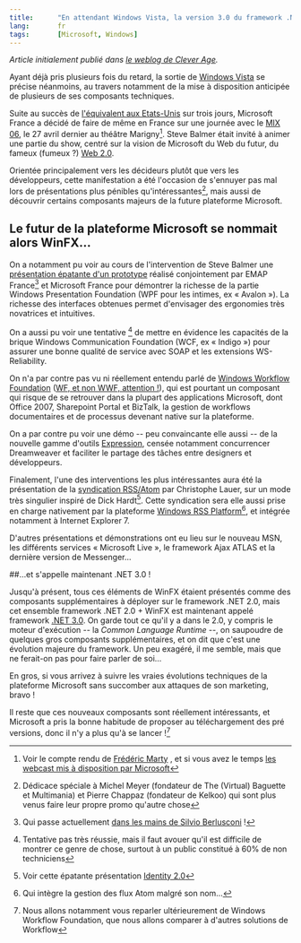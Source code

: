 ```yaml
---
title:      "En attendant Windows Vista, la version 3.0 du framework .NET donne plus de visibilité à WinFX"
lang:       fr
tags:       [Microsoft, Windows]
---
```


*Article initialement publié dans [le weblog de Clever Age](http://www.clever-age.com/veille/weblog/attendant-windows-vista-version-3-dot-0-du-framework-dot-net-donne-plus-visibilite-winfx-512.html).*

Ayant déjà pris plusieurs fois du retard, la sortie de [Windows Vista](http://www.microsoft.com/windowsvista/) se précise néanmoins, au travers notamment de la mise à disposition anticipée de plusieurs de ses composants techniques.


Suite au succès de [l'équivalent aux Etats-Unis](http://www.microsoft.com/events/mix/) sur trois jours, Microsoft France a décidé de faire de même en France sur une journée avec le [MIX 06](http://www.microsoft.com/france/msdn/mix/), le 27 avril dernier au théâtre Marigny[^1]. Steve Balmer était invité à animer une partie du show, centré sur la vision de Microsoft du Web du futur, du fameux (fumeux ?) [Web 2.0](http://www.clever-age.com/veille/weblog/internet-2-dot-0-459.html).

Orientée principalement vers les décideurs plutôt que vers les développeurs, cette manifestation a été l'occasion de s'ennuyer pas mal lors de présentations plus pénibles qu'intéressantes[^2], mais aussi de découvrir certains composants majeurs de la future plateforme Microsoft.

## Le futur de la plateforme Microsoft se nommait alors WinFX…


On a notamment pu voir au cours de l'intervention de Steve Balmer une [présentation épatante d'un prototype](http://microsoft.brainsonic.com/customers/microsoft/20060427/Steve_Ballmer_VO/files/demo.htm?Media=5) réalisé conjointement par EMAP France[^3] et Microsoft France pour démontrer la richesse de la partie Windows Presentation Foundation (WPF pour les intimes, ex « Avalon »). La richesse des interfaces obtenues permet d'envisager des ergonomies très novatrices et intuitives.

On a aussi pu voir une tentative [^4] de mettre en évidence les capacités de la brique Windows Communication Foundation (WCF, ex « Indigo ») pour assurer une bonne qualité de service avec SOAP et les extensions WS-Reliability.

On n'a par contre pas vu ni réellement entendu parlé de [Windows Workflow Foundation](http://www.workflow-foundation.com/) ([WF, et non WWF, attention !](http://www.theserverside.net/tt/cartoons/WWFDating/WWFDating.jpg)), qui est pourtant un composant qui risque de se retrouver dans la plupart des applications Microsoft, dont Office 2007, Sharepoint Portal et BizTalk, la gestion de workflows documentaires et de processus devenant native sur la plateforme.

On a par contre pu voir une démo -- peu convaincante elle aussi -- de la nouvelle gamme d'outils [Expression](http://www.microsoft.com/products/expression/en/default.mspx), censée notamment concurrencer Dreamweaver et faciliter le partage des tâches entre designers et développeurs.

Finalement, l'une des interventions les plus intéressantes aura été la présentation de la [syndication RSS/Atom](http://blogs.microsoft.fr/clauer/archive/2006/05/18/29178.aspx) par Christophe Lauer, sur un mode très singulier inspiré de Dick Hardt[^5]. Cette syndication sera elle aussi prise en charge nativement par la plateforme [Windows RSS Platform](http://sessions.mix06.com/view.asp?sessionChoice=2000&disc=&pid=BTB033&yearChoice=2005)[^6], et intégrée notamment à Internet Explorer 7.

D'autres présentations et démonstrations ont eu lieu sur le nouveau MSN, les différents services « Microsoft Live », le framework Ajax ATLAS et la dernière version de Messenger…

##…et s'appelle maintenant .NET 3.0 !


Jusqu'à présent, tous ces éléments de WinFX étaient présentés comme des composants supplémentaires à déployer sur le framework .NET 2.0, mais cet ensemble framework .NET 2.0 + WinFX est maintenant appelé framework [.NET 3.0](http://blogs.microsoft.fr/clauer/archive/2006/06/10/33203.aspx). On garde tout ce qu'il y a dans le 2.0, y compris le moteur d'exécution -- la *Common Language Runtime* --, on saupoudre de quelques gros composants supplémentaires, et on dit que c'est une évolution majeure du framework. Un peu exagéré, il me semble, mais que ne ferait-on pas pour faire parler de soi…

En gros, si vous arrivez à suivre les vraies évolutions techniques de la plateforme Microsoft sans succomber aux attaques de son marketing, bravo !

Il reste que ces nouveaux composants sont réellement intéressants, et Microsoft a pris la bonne habitude de proposer au téléchargement des pré versions, donc il n'y a plus qu'à se lancer ![^7]


[^1]: Voir le compte rendu de [Frédéric Marty](http://www.damienanfroy.net/index.php?2006/05/02/40-compte-rendu-du-mix06-paris) , et si vous avez le temps [les webcast mis à disposition par Microsoft](http://www.microsoft.com/france/msdn/mix/webcast.mspx)

[^2]: Dédicace spéciale à Michel Meyer (fondateur de The (Virtual) Baguette et Multimania) et Pierre Chappaz (fondateur de Kelkoo) qui sont plus venus faire leur propre promo qu'autre chose

[^3]: Qui passe actuellement [dans les mains de Silvio Berlusconi](http://bourse.tf1.fr/detail_actualite.phtml?news=3508959) !

[^4]: Tentative pas très réussie, mais il faut avouer qu'il est difficile de montrer ce genre de chose, surtout à un public constitué à 60% de non techniciens

[^5]: Voir cette épatante présentation [Identity 2.0](http://www.identity20.com/media/OSCON2005/)

[^6]: Qui intègre la gestion des flux Atom malgré son nom…

[^7]: Nous allons notamment vous reparler ultérieurement de Windows Workflow Foundation, que nous allons comparer à d'autres solutions de Workflow
